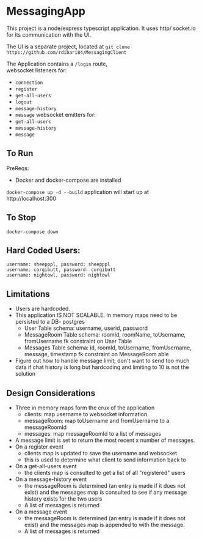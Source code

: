 # MessagingApp
This project is a node/express typescript application.
It uses http/ socket.io for its communication with the UI.

The UI is a separate project, located at `git clone https://github.com/rdibari84/MessagingClient`

The Application contains a `/login` route,  
websocket listeners for:
- `connection`
- `register`
- `get-all-users`
- `logout`
- `message-history`
- `message`
websocket emitters for:
- `get-all-users`
- `message-history`
- `message`

## To Run
PreReqs: 
- Docker and docker-compose are installed

`docker-compose up -d --build`
application will start up at http://localhost:300

## To Stop
`docker-compose down`

## Hard Coded Users:
```
username: sheepppl, password: sheepppl
username: corgibutt, password: corgibutt
username: nightowl, password: nightowl
```

## Limitations
- Users are hardcoded.
- This application IS NOT SCALABLE. In memory maps need to be persisted to a DB- postgres 
    - User Table
        schema:
            username, userid, password
    - MessageRoom Table
        schema:
            roomId, roomName, toUsername, fromUsername 
            fk constraint on User Table
    - Messages Table
        schema:
            id, roomId, toUsername, fromUsername, message, timestamp
            fk constraint on MessageRoom able     
- Figure out how to handle message limit; don't want to send too much data if chat history is long but hardcoding and limiting to 10 is not the solution

## Design Considerations
- Three in memory maps form the crux of the application
    - clients: map username to websocket information
    - messageRoom: map toUsername and fromUsername to a messageRoomId
    - messages: map messageRoomId to a list of messages
- A message limit is set to return the most recent x number of messages.
- On a register event
    - clients map is updated to save the username and websocket 
    - this is used to determine what client to send information back to
- On a get-all-users event
    - the clients map is consulted to get a list of all "registered" users
- On a message-history event
    - the messageRoom is determined (an entry is made if it does not exist) and the messages map is consulted to see if any message history exists for the two users
    - A list of messages is returned
- On a message event
    - the messageRoom is determined (an entry is made if it does not exist) and the messages map is appended to with the message. 
    - A list of messages is returned
